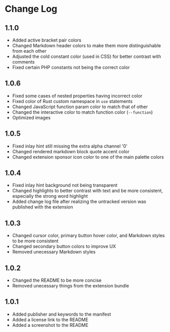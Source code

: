 # Change Log

## 1.1.0

- Added active bracket pair colors
- Changed Markdown header colors to make them more distinguishable from each other
- Adjusted the cold constant color (used in CSS) for better contrast with comments
- Fixed certain PHP constants not being the correct color

## 1.0.6

- Fixed some cases of nested properties having incorrect color
- Fixed color of Rust custom namespace in `use` statements
- Changed JavaScript function param color to match that of other
- Changed the interactive color to match function color (`--function`)
- Optimized images

## 1.0.5

- Fixed inlay hint still missing the extra alpha channel '0'
- Changed rendered markdown block quote accent color
- Changed extension sponsor icon color to one of the main palette colors

## 1.0.4

- Fixed inlay hint background not being transparent
- Changed highlights to better contrast with text and be more consistent, especially the strong word highlight
- Added change log file after realizing the untracked version was published with the extension

## 1.0.3

- Changed cursor color, primary button hover color, and Markdown styles to be more consistent
- Changed secondary button colors to improve UX
- Removed unecessary Markdown styles

## 1.0.2

- Changed the README to be more concise
- Removed unecessary things from the extension bundle

## 1.0.1

- Added publisher and keywords to the manifest
- Added a license link to the README
- Added a screenshot to the README